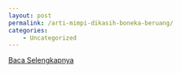 ```yaml
---
layout: post
permalink: /arti-mimpi-dikasih-boneka-beruang/
categories:
    - Uncategorized
---
```


[Baca Selengkapnya](/07)
